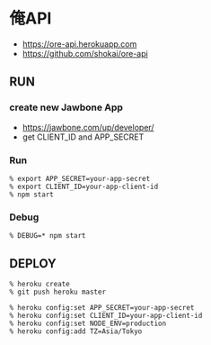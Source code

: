 俺API
=====

- https://ore-api.herokuapp.com
- https://github.com/shokai/ore-api


RUN
---

### create new Jawbone App

- https://jawbone.com/up/developer/
- get CLIENT_ID and APP_SECRET

### Run

    % export APP_SECRET=your-app-secret
    % export CLIENT_ID=your-app-client-id
    % npm start

### Debug

    % DEBUG=* npm start


DEPLOY
------

    % heroku create
    % git push heroku master

    % heroku config:set APP_SECRET=your-app-secret
    % heroku config:set CLIENT_ID=your-app-client-id
    % heroku config:set NODE_ENV=production
    % heroku config:add TZ=Asia/Tokyo
